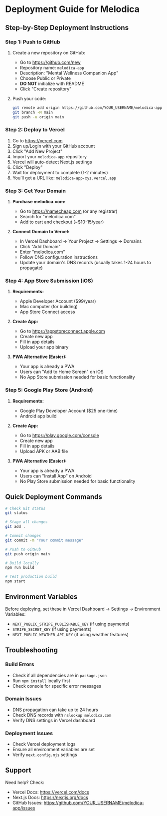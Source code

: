 # Deployment Guide for Melodica

## Step-by-Step Deployment Instructions

### Step 1: Push to GitHub

1. Create a new repository on GitHub:
   - Go to https://github.com/new
   - Repository name: `melodica-app`
   - Description: "Mental Wellness Companion App"
   - Choose Public or Private
   - **DO NOT** initialize with README
   - Click "Create repository"

2. Push your code:
   ```bash
   git remote add origin https://github.com/YOUR_USERNAME/melodica-app.git
   git branch -M main
   git push -u origin main
   ```

### Step 2: Deploy to Vercel

1. Go to https://vercel.com
2. Sign up/Login with your GitHub account
3. Click "Add New Project"
4. Import your `melodica-app` repository
5. Vercel will auto-detect Next.js settings
6. Click "Deploy"
7. Wait for deployment to complete (1-2 minutes)
8. You'll get a URL like: `melodica-app-xyz.vercel.app`

### Step 3: Get Your Domain

1. **Purchase melodica.com:**
   - Go to https://namecheap.com (or any registrar)
   - Search for "melodica.com"
   - Add to cart and checkout (~$10-15/year)

2. **Connect Domain to Vercel:**
   - In Vercel Dashboard → Your Project → Settings → Domains
   - Click "Add Domain"
   - Enter "melodica.com"
   - Follow DNS configuration instructions
   - Update your domain's DNS records (usually takes 1-24 hours to propagate)

### Step 4: App Store Submission (iOS)

1. **Requirements:**
   - Apple Developer Account ($99/year)
   - Mac computer (for building)
   - App Store Connect access

2. **Create App:**
   - Go to https://appstoreconnect.apple.com
   - Create new app
   - Fill in app details
   - Upload your app binary

3. **PWA Alternative (Easier):**
   - Your app is already a PWA
   - Users can "Add to Home Screen" on iOS
   - No App Store submission needed for basic functionality

### Step 5: Google Play Store (Android)

1. **Requirements:**
   - Google Play Developer Account ($25 one-time)
   - Android app build

2. **Create App:**
   - Go to https://play.google.com/console
   - Create new app
   - Fill in app details
   - Upload APK or AAB file

3. **PWA Alternative (Easier):**
   - Your app is already a PWA
   - Users can "Install App" on Android
   - No Play Store submission needed for basic functionality

## Quick Deployment Commands

```bash
# Check Git status
git status

# Stage all changes
git add .

# Commit changes
git commit -m "Your commit message"

# Push to GitHub
git push origin main

# Build locally
npm run build

# Test production build
npm start
```

## Environment Variables

Before deploying, set these in Vercel Dashboard → Settings → Environment Variables:

- `NEXT_PUBLIC_STRIPE_PUBLISHABLE_KEY` (if using payments)
- `STRIPE_SECRET_KEY` (if using payments)
- `NEXT_PUBLIC_WEATHER_API_KEY` (if using weather features)

## Troubleshooting

### Build Errors
- Check if all dependencies are in `package.json`
- Run `npm install` locally first
- Check console for specific error messages

### Domain Issues
- DNS propagation can take up to 24 hours
- Check DNS records with `nslookup melodica.com`
- Verify DNS settings in Vercel dashboard

### Deployment Issues
- Check Vercel deployment logs
- Ensure all environment variables are set
- Verify `next.config.mjs` settings

## Support

Need help? Check:
- Vercel Docs: https://vercel.com/docs
- Next.js Docs: https://nextjs.org/docs
- GitHub Issues: https://github.com/YOUR_USERNAME/melodica-app/issues
